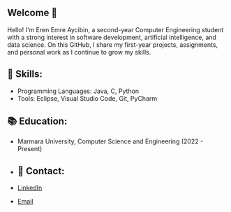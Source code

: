 ## Welcome 👋
Hello! I'm Eren Emre Aycibin, a second-year Computer Engineering student with a strong interest in software development, artificial intelligence, and data science.
On this GitHub, I share my first-year projects, assignments, and personal work as I continue to grow my skills.


## 🚀 Skills:
- Programming Languages: Java, C, Python
- Tools: Eclipse, Visual Studio Code, Git, PyCharm

## 📚 Education:
- Marmara University, Computer Science and Engineering (2022 - Present)

- ## 💬 Contact:
- [LinkedIn](https://www.linkedin.com/in/eren-emre-aycibin-aa694424b)
- [Email](mailto:erenaycibin@gmail.com)
<!--
**erenemrea/erenemrea** is a ✨ _special_ ✨ repository because its `README.md` (this file) appears on your GitHub profile.

Here are some ideas to get you started:

- 🔭 I’m currently working on ...
- 🌱 I’m currently learning ...
- 👯 I’m looking to collaborate on ...
- 🤔 I’m looking for help with ...
- 💬 Ask me about ...
- 📫 How to reach me: ...
- 😄 Pronouns: ...
- ⚡ Fun fact: ...
-->

